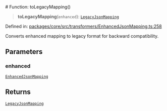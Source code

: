 <div v-pre>
# Function: toLegacyMapping()

> **toLegacyMapping**(`enhanced`): [`LegacyJsonMapping`](../interfaces/LegacyJsonMapping.md)

Defined in: [packages/core/src/transformers/EnhancedJsonMapping.ts:258](https://github.com/mk3008/rawsql-ts/blob/3b53f17d700cf976ce5c49b674a04b41eeb14c40/packages/core/src/transformers/EnhancedJsonMapping.ts#L258)

Converts enhanced mapping to legacy format for backward compatibility.

## Parameters

### enhanced

[`EnhancedJsonMapping`](../interfaces/EnhancedJsonMapping.md)

## Returns

[`LegacyJsonMapping`](../interfaces/LegacyJsonMapping.md)
</div>
